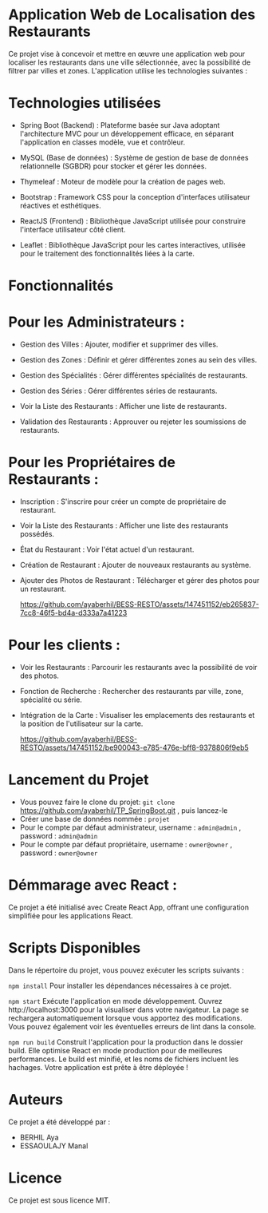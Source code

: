 # Application Web de Localisation des Restaurants

Ce projet vise à concevoir et mettre en œuvre une application web pour localiser les restaurants dans une ville sélectionnée, avec la possibilité de filtrer par villes et zones. L'application utilise les technologies suivantes :

# Technologies utilisées

- Spring Boot (Backend) : Plateforme basée sur Java adoptant l'architecture MVC pour un développement efficace, en séparant l'application en classes modèle, vue et contrôleur.

- MySQL (Base de données) : Système de gestion de base de données relationnelle (SGBDR) pour stocker et gérer les données.

- Thymeleaf : Moteur de modèle pour la création de pages web.

- Bootstrap : Framework CSS pour la conception d'interfaces utilisateur réactives et esthétiques.

- ReactJS (Frontend) : Bibliothèque JavaScript utilisée pour construire l'interface utilisateur côté client.

- Leaflet : Bibliothèque JavaScript pour les cartes interactives, utilisée pour le traitement des fonctionnalités liées à la carte.

# Fonctionnalités

# Pour les Administrateurs :

- Gestion des Villes : Ajouter, modifier et supprimer des villes.

- Gestion des Zones : Définir et gérer différentes zones au sein des villes.

- Gestion des Spécialités : Gérer différentes spécialités de restaurants.

- Gestion des Séries : Gérer différentes séries de restaurants.

- Voir la Liste des Restaurants : Afficher une liste de restaurants.

- Validation des Restaurants : Approuver ou rejeter les soumissions de restaurants.


# Pour les Propriétaires de Restaurants :

- Inscription : S'inscrire pour créer un compte de propriétaire de restaurant.

- Voir la Liste des Restaurants : Afficher une liste des restaurants possédés.

- État du Restaurant : Voir l'état actuel d'un restaurant.

- Création de Restaurant : Ajouter de nouveaux restaurants au système.

- Ajouter des Photos de Restaurant : Télécharger et gérer des photos pour un restaurant.

  https://github.com/ayaberhil/BESS-RESTO/assets/147451152/eb265837-7cc8-46f5-bd4a-d333a7a41223


# Pour les clients :

- Voir les Restaurants : Parcourir les restaurants avec la possibilité de voir des photos.

- Fonction de Recherche : Rechercher des restaurants par ville, zone, spécialité ou série.

- Intégration de la Carte : Visualiser les emplacements des restaurants et la position de l'utilisateur sur la carte.

  https://github.com/ayaberhil/BESS-RESTO/assets/147451152/be900043-e785-476e-bff8-9378806f9eb5


 # Lancement du Projet
 
- Vous pouvez faire le clone du projet:  ``` git clone ``` https://github.com/ayaberhil/TP_SpringBoot.git , puis lancez-le
- Créer une base de données nommée : ``` projet ```
- Pour le compte par défaut administrateur, username : ```admin@admin``` , password : ```admin@admin```
- Pour le compte par défaut propriétaire, username : ```owner@owner``` , password : ```owner@owner```




# Démmarage avec React :

Ce projet a été initialisé avec Create React App, offrant une configuration simplifiée pour les applications React.

# Scripts Disponibles
Dans le répertoire du projet, vous pouvez exécuter les scripts suivants :

``` npm install ```
Pour installer les dépendances nécessaires à ce projet.

``` npm start ```
Exécute l'application en mode développement. Ouvrez http://localhost:3000 pour la visualiser dans votre navigateur. La page se rechargera automatiquement lorsque vous apportez des modifications. Vous pouvez également voir les éventuelles erreurs de lint dans la console.

``` npm run build ```
Construit l'application pour la production dans le dossier build. Elle optimise React en mode production pour de meilleures performances. Le build est minifié, et les noms de fichiers incluent les hachages. Votre application est prête à être déployée !








# Auteurs
Ce projet a été développé par :

- BERHIL Aya
- ESSAOULAJY Manal


# Licence
Ce projet est sous licence MIT.
